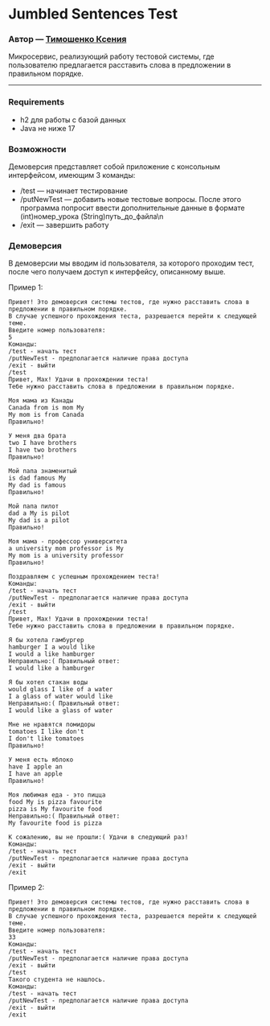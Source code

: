 # Jumbled Sentences Test
### Автор — [Тимошенко Ксения](https://github.com/Xentention)

Микросервис, реализующий работу тестовой системы, где пользователю предлагается расставить слова в предложении в правильном порядке.

---

### Requirements

- h2 для работы с базой данных
- Java не ниже 17

### Возможности

Демоверсия представляет собой приложение с консольным интерфейсом, имеющим 3 команды:
- /test — начинает тестирование
- /putNewTest — добавить новые тестовые вопросы. После этого программа попросит ввести дополнительные данные в формате (int)номер_урока (String)путь_до_файла\n
- /exit — завершить работу

### Демоверсия

В демоверсии мы вводим id пользователя, за которого проходим тест, после чего получаем доступ к интерфейсу, описанному выше.

Пример 1:
```
Привет! Это демоверсия системы тестов, где нужно расставить слова в предложении в правильном порядке.
В случае успешного прохождения теста, разрешается перейти к следующей теме.
Введите номер пользователя:
5
Команды:
/test - начать тест
/putNewTest - предполагается наличие права доступа
/exit - выйти
/test
Привет, Max! Удачи в прохождении теста!
Тебе нужно расставить слова в предложении в правильном порядке.

Моя мама из Канады
Canada from is mom My
My mom is from Canada
Правильно!

У меня два брата
two I have brothers
I have two brothers
Правильно!

Мой папа знаменитый
is dad famous My
My dad is famous
Правильно!

Мой папа пилот
dad a My is pilot
My dad is a pilot
Правильно!

Моя мама - профессор университета
a university mom professor is My
My mom is a university professor
Правильно!

Поздравляем с успешным прохождением теста!
Команды:
/test - начать тест
/putNewTest - предполагается наличие права доступа
/exit - выйти
/test
Привет, Max! Удачи в прохождении теста!
Тебе нужно расставить слова в предложении в правильном порядке.

Я бы хотела гамбургер
hamburger I a would like
I would a like hamburger
Неправильно:( Правильный ответ:
I would like a hamburger

Я бы хотел стакан воды
would glass I like of a water
I a glass of water would like
Неправильно:( Правильный ответ:
I would like a glass of water

Мне не нравятся помидоры
tomatoes I like don't
I don't like tomatoes
Правильно!

У меня есть яблоко
have I apple an
I have an apple
Правильно!

Моя любимая еда - это пицца
food My is pizza favourite
pizza is My favourite food
Неправильно:( Правильный ответ:
My favourite food is pizza

К сожалению, вы не прошли:( Удачи в следующий раз!
Команды:
/test - начать тест
/putNewTest - предполагается наличие права доступа
/exit - выйти
/exit
```

Пример 2:
```
Привет! Это демоверсия системы тестов, где нужно расставить слова в предложении в правильном порядке.
В случае успешного прохождения теста, разрешается перейти к следующей теме.
Введите номер пользователя:
33
Команды:
/test - начать тест
/putNewTest - предполагается наличие права доступа
/exit - выйти
/test
Такого студента не нашлось.
Команды:
/test - начать тест
/putNewTest - предполагается наличие права доступа
/exit - выйти
/exit
```
